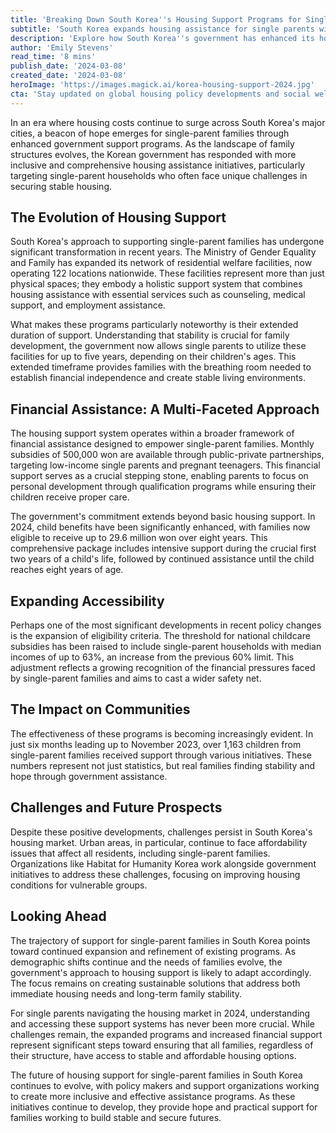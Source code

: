 ```yaml
---
title: 'Breaking Down South Korea''s Housing Support Programs for Single-Parent Families: A 2024 Guide'
subtitle: 'South Korea expands housing assistance for single parents with enhanced government support'
description: 'Explore how South Korea''s government has enhanced its housing support programs for single-parent families in 2024, offering extended facility access, increased financial assistance, and expanded eligibility criteria. Discover the impact of these programs on family stability and the evolving landscape of housing assistance.'
author: 'Emily Stevens'
read_time: '8 mins'
publish_date: '2024-03-08'
created_date: '2024-03-08'
heroImage: 'https://images.magick.ai/korea-housing-support-2024.jpg'
cta: 'Stay updated on global housing policy developments and social welfare initiatives by following us on LinkedIn. Join our community of policy analysts, social workers, and concerned citizens making a difference!'
---
```


In an era where housing costs continue to surge across South Korea's major cities, a beacon of hope emerges for single-parent families through enhanced government support programs. As the landscape of family structures evolves, the Korean government has responded with more inclusive and comprehensive housing assistance initiatives, particularly targeting single-parent households who often face unique challenges in securing stable housing.

## The Evolution of Housing Support

South Korea's approach to supporting single-parent families has undergone significant transformation in recent years. The Ministry of Gender Equality and Family has expanded its network of residential welfare facilities, now operating 122 locations nationwide. These facilities represent more than just physical spaces; they embody a holistic support system that combines housing assistance with essential services such as counseling, medical support, and employment assistance.

What makes these programs particularly noteworthy is their extended duration of support. Understanding that stability is crucial for family development, the government now allows single parents to utilize these facilities for up to five years, depending on their children's ages. This extended timeframe provides families with the breathing room needed to establish financial independence and create stable living environments.

## Financial Assistance: A Multi-Faceted Approach

The housing support system operates within a broader framework of financial assistance designed to empower single-parent families. Monthly subsidies of 500,000 won are available through public-private partnerships, targeting low-income single parents and pregnant teenagers. This financial support serves as a crucial stepping stone, enabling parents to focus on personal development through qualification programs while ensuring their children receive proper care.

The government's commitment extends beyond basic housing support. In 2024, child benefits have been significantly enhanced, with families now eligible to receive up to 29.6 million won over eight years. This comprehensive package includes intensive support during the crucial first two years of a child's life, followed by continued assistance until the child reaches eight years of age.

## Expanding Accessibility

Perhaps one of the most significant developments in recent policy changes is the expansion of eligibility criteria. The threshold for national childcare subsidies has been raised to include single-parent households with median incomes of up to 63%, an increase from the previous 60% limit. This adjustment reflects a growing recognition of the financial pressures faced by single-parent families and aims to cast a wider safety net.

## The Impact on Communities

The effectiveness of these programs is becoming increasingly evident. In just six months leading up to November 2023, over 1,163 children from single-parent families received support through various initiatives. These numbers represent not just statistics, but real families finding stability and hope through government assistance.

## Challenges and Future Prospects

Despite these positive developments, challenges persist in South Korea's housing market. Urban areas, in particular, continue to face affordability issues that affect all residents, including single-parent families. Organizations like Habitat for Humanity Korea work alongside government initiatives to address these challenges, focusing on improving housing conditions for vulnerable groups.

## Looking Ahead

The trajectory of support for single-parent families in South Korea points toward continued expansion and refinement of existing programs. As demographic shifts continue and the needs of families evolve, the government's approach to housing support is likely to adapt accordingly. The focus remains on creating sustainable solutions that address both immediate housing needs and long-term family stability.

For single parents navigating the housing market in 2024, understanding and accessing these support systems has never been more crucial. While challenges remain, the expanded programs and increased financial support represent significant steps toward ensuring that all families, regardless of their structure, have access to stable and affordable housing options.

The future of housing support for single-parent families in South Korea continues to evolve, with policy makers and support organizations working to create more inclusive and effective assistance programs. As these initiatives continue to develop, they provide hope and practical support for families working to build stable and secure futures.